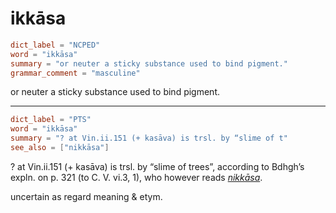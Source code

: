 # ikkāsa

``` toml
dict_label = "NCPED"
word = "ikkāsa"
summary = "or neuter a sticky substance used to bind pigment."
grammar_comment = "masculine"
```

or neuter a sticky substance used to bind pigment.

--------------------

``` toml
dict_label = "PTS"
word = "ikkāsa"
summary = "? at Vin.ii.151 (+ kasāva) is trsl. by “slime of t"
see_also = ["nikkāsa"]
```

? at Vin.ii.151 (\+ kasāva) is trsl. by “slime of trees”, according to Bdhgh’s expln. on p. 321 (to C. V. vi.3, 1), who however reads *[nikkāsa](nikkāsa.md)*.

uncertain as regard meaning & etym.

